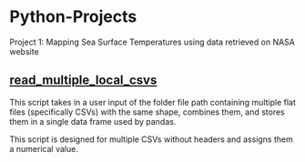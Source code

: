 # Python-Projects

Project 1: Mapping Sea Surface Temperatures using data retrieved on NASA website

## [read_multiple_local_csvs](https://github.com/josephmsmith/Python-Misc/blob/main/read_multiple_local_csvs.py)
This script takes in a user input of the folder file path containing multiple flat files (specifically CSVs) with the same shape, combines them, and stores them in a single data frame used by pandas.

This script is designed for multiple CSVs without headers and assigns them a numerical value. 
